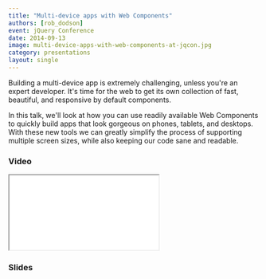 ```yaml
---
title: "Multi-device apps with Web Components"
authors: [rob_dodson]
event: jQuery Conference
date: 2014-09-13
image: multi-device-apps-with-web-components-at-jqcon.jpg
category: presentations
layout: single
---
```


Building a multi-device app is extremely challenging, unless you're an expert
developer. It's time for the web to get its own collection of fast, beautiful,
and responsive by default components.

<!-- Excerpt -->

In this talk, we'll look at how you can use readily available Web Components to
quickly build apps that look gorgeous on phones, tablets, and desktops. With
these new tools we can greatly simplify the process of supporting multiple
screen sizes, while also keeping our code sane and readable.

### Video

<div class="iframe-wrap">
    <iframe src="//www.youtube.com/embed/kn0y7uugO0Y" itemprop="video"></iframe>
</div>

### Slides

<script async class="speakerdeck-embed" data-id="182b5d001d95013278dd06e915146373" data-ratio="1.33333333333333" src="//speakerdeck.com/assets/embed.js"></script>
